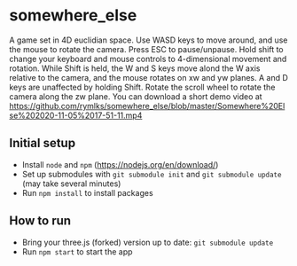 # somewhere_else
A game set in 4D euclidian space. Use WASD keys to move around, and use the mouse to rotate the camera. Press ESC to pause/unpause. Hold shift to change your keyboard and mouse controls to 4-dimensional movement and rotation. While Shift is held, the W and S keys move alond the W axis relative to the camera, and the mouse rotates on xw and yw planes. A and D keys are unaffected by holding Shift. Rotate the scroll wheel to rotate the camera along the zw plane. You can download a short demo video at https://github.com/rymlks/somewhere_else/blob/master/Somewhere%20Else%202020-11-05%2017-51-11.mp4

## Initial setup
- Install `node` and `npm` (https://nodejs.org/en/download/)
- Set up submodules with `git submodule init` and `git submodule update` (may take several minutes)
- Run `npm install` to install packages

## How to run
- Bring your three.js (forked) version up to date: `git submodule update`
- Run `npm start` to start the app
